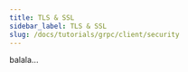 ```yaml
---
title: TLS & SSL
sidebar_label: TLS & SSL
slug: /docs/tutorials/grpc/client/security
---
```

balala...